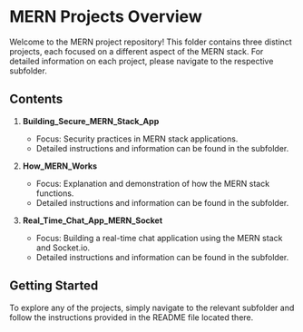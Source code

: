 
# MERN Projects Overview

Welcome to the MERN project repository! This folder contains three distinct projects, each focused on a different aspect of the MERN stack. For detailed information on each project, please navigate to the respective subfolder.

## Contents

1. **Building_Secure_MERN_Stack_App**
   - Focus: Security practices in MERN stack applications.
   - Detailed instructions and information can be found in the subfolder.

2. **How_MERN_Works**
   - Focus: Explanation and demonstration of how the MERN stack functions.
   - Detailed instructions and information can be found in the subfolder.

3. **Real_Time_Chat_App_MERN_Socket**
   - Focus: Building a real-time chat application using the MERN stack and Socket.io.
   - Detailed instructions and information can be found in the subfolder.

## Getting Started

To explore any of the projects, simply navigate to the relevant subfolder and follow the instructions provided in the README file located there.
